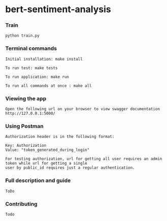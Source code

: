 # bert-sentiment-analysis

### Train
    python train.py


### Terminal commands

    Initial installation: make install

    To run test: make tests

    To run application: make run

    To run all commands at once : make all


### Viewing the app ###

    Open the following url on your browser to view swagger documentation
    http://127.0.0.1:5000/


### Using Postman ####

    Authorization header is in the following format:

    Key: Authorization
    Value: "token_generated_during_login"

    For testing authorization, url for getting all user requires an admin token while url for getting a single
    user by public_id requires just a regular authentication.

### Full description and guide ###
    ToDo

### Contributing
    Todo
